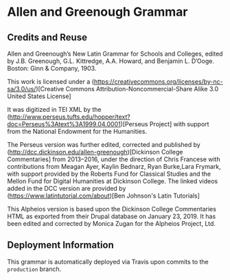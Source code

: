 # Allen and Greenough Grammar

## Credits and Reuse

Allen and Greenough’s New Latin Grammar for Schools and Colleges, edited by J.B. Greenough, G.L. Kittredge, A.A. Howard, and Benjamin L. D’Ooge. Boston: Ginn &amp; Company, 1903.

This work is licensed under a (https://creativecommons.org/licenses/by-nc-sa/3.0/us/)[Creative Commons Attribution-Noncommercial-Share Alike 3.0 United States License]

It was digitized in TEI XML by the (http://www.perseus.tufts.edu/hopper/text?doc=Perseus%3Atext%3A1999.04.0001)[Perseus Project] with support from the National Endowment for the Humanities.

The Perseus version was further edited, corrected and published by (http://dcc.dickinson.edu/allen-greenough)[Dickinson College Commentaries] from 2013&shy;–2016, under the direction of Chris Francese with contributions from Meagan Ayer, Kaylin Bednarz, Ryan Burke,Lara Frymark, with support provided by the Roberts Fund for Classical Studies and the Mellon Fund for Digital Humanities at Dickinson College. The linked videos added in the DCC version are provided by (https://www.latintutorial.com/about)[Ben Johnson's Latin Tutorials]

This Alpheios version is based upon the Dickinson College Commentaries HTML as exported from their Drupal database on January 23, 2019. It has been edited and corrected by Monica Zugan for the Alpheios Project, Ltd.

## Deployment Information

This grammar is automatically deployed via Travis upon commits to the `production` branch.
